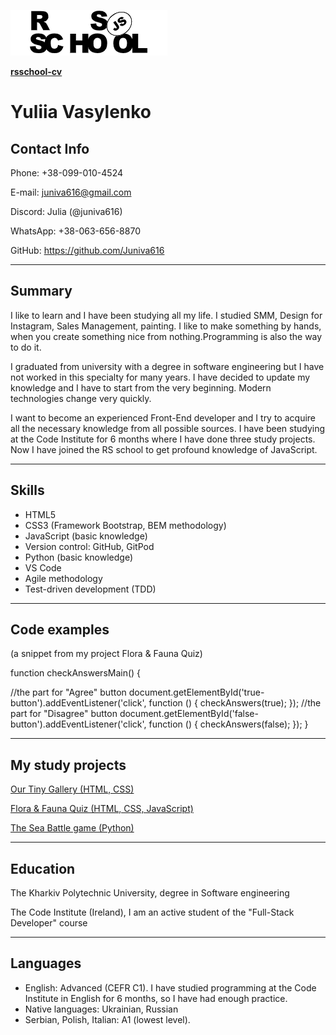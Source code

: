 ![RSSchool logo](rss.png)

[**rsschool-cv**](https://juniva616.github.io/rsschool-cv/)


# **Yuliia Vasylenko**



## Contact Info


Phone: +38-099-010-4524

E-mail: juniva616@gmail.com

Discord: Julia (@juniva616)

WhatsApp: +38-063-656-8870

GitHub: https://github.com/Juniva616


----


## Summary

I like to learn and I have been studying all my life. I studied SMM, Design for Instagram,
 Sales Management, painting. I like to make something by hands, when you create something nice from nothing.Programming is also the way to do it.

I graduated from university with a degree in software engineering but I have not worked in this specialty
 for many years. I have decided to update my knowledge and I have to start from the very beginning. Modern
technologies change very quickly.

I want to become an experienced Front-End developer and I try to acquire all the necessary knowledge from
 all possible sources. I have been studying at the Code Institute for 6 months where I have done three
study projects. Now I have joined the RS school to get profound knowledge of JavaScript.

----


## Skills

- HTML5
- CSS3 (Framework Bootstrap, BEM methodology)
- JavaScript (basic knowledge)
- Version control: GitHub, GitPod
- Python (basic knowledge)
- VS Code
- Agile methodology
- Test-driven development (TDD)

----


## Code examples
(a snippet from my project Flora & Fauna Quiz)

function checkAnswersMain() {

  //the part for "Agree" button
  document.getElementById('true-button').addEventListener('click', function () {
    checkAnswers(true);
  });
  //the part for "Disagree" button
  document.getElementById('false-button').addEventListener('click', function () {
    checkAnswers(false);
  });
}

----


## My study projects

[Our Tiny Gallery (HTML, CSS)](https://juniva616.github.io/milestone-1/)

[Flora & Fauna Quiz (HTML, CSS, JavaScript)](https://juniva616.github.io/quiz/)

[The Sea Battle game (Python)](https://shoot-ships.herokuapp.com/)

----


## Education

The Kharkiv Polytechnic University, degree in Software engineering

The Code Institute (Ireland), I am an active student of the "Full-Stack Developer" course

----


## Languages

- English: Advanced (CEFR C1). I have studied programming at the Code Institute in English for 6 months,
 so I have had enough practice.
- Native languages: Ukrainian, Russian
- Serbian, Polish, Italian: A1 (lowest level).